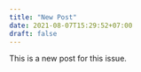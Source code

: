 ```yaml
---
title: "New Post"
date: 2021-08-07T15:29:52+07:00
draft: false
---
```


This is a new post for this issue.